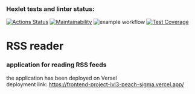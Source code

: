 ### Hexlet tests and linter status:
[![Actions Status](https://github.com/pisarevdmitry/frontend-project-lvl3/workflows/hexlet-check/badge.svg)](https://github.com/pisarevdmitry/frontend-project-lvl3/actions)
[![Maintainability](https://api.codeclimate.com/v1/badges/34a29e5c4f8383278885/maintainability)](https://codeclimate.com/github/pisarevdmitry/frontend-project-lvl3/maintainability)
![example workflow](https://github.com/pisarevdmitry/frontend-project-lvl3/actions/workflows/main.yml/badge.svg)
[![Test Coverage](https://api.codeclimate.com/v1/badges/34a29e5c4f8383278885/test_coverage)](https://codeclimate.com/github/pisarevdmitry/frontend-project-lvl3/test_coverage)

# RSS reader
### application for reading RSS feeds

the application has been deployed on Versel  
deployment link:  https://frontend-project-lvl3-peach-sigma.vercel.app/